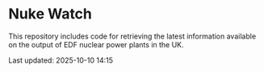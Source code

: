 # Nuke Watch

This repository includes code for retrieving the latest information available on the output of EDF nuclear power plants in the UK.

Last updated: 2025-10-10 14:15